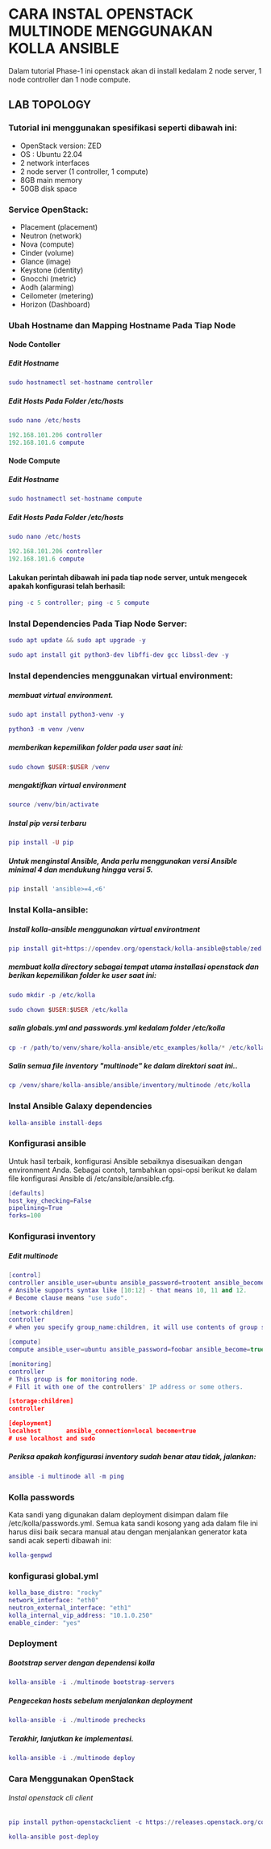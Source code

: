 # CARA INSTAL OPENSTACK MULTINODE MENGGUNAKAN KOLLA ANSIBLE
Dalam tutorial Phase-1 ini openstack akan di install kedalam 2 node server, 1 node controller dan 1 node compute. 

## LAB TOPOLOGY


### Tutorial ini menggunakan spesifikasi seperti dibawah ini: 
- OpenStack version: ZED
- OS : Ubuntu 22.04
- 2 network interfaces
- 2 node server (1 controller, 1 compute)
- 8GB main memory
- 50GB disk space

### Service OpenStack:
- Placement (placement)
- Neutron (network)
- Nova (compute)
- Cinder (volume)
- Glance (image)
- Keystone (identity)
- Gnocchi (metric)
- Aodh (alarming)
- Ceilometer (metering)
- Horizon (Dashboard)

### Ubah Hostname dan Mapping Hostname Pada Tiap Node
#### Node Contoller
##### Edit Hostname
```lua
sudo hostnamectl set-hostname controller
```
##### Edit Hosts Pada Folder /etc/hosts
```lua
sudo nano /etc/hosts
```
```lua
192.168.101.206 controller
192.168.101.6 compute
```
#### Node Compute
##### Edit Hostname
```lua
sudo hostnamectl set-hostname compute
```
##### Edit Hosts Pada Folder /etc/hosts
```lua
sudo nano /etc/hosts
```
```lua
192.168.101.206 controller
192.168.101.6 compute
```
#### Lakukan perintah dibawah ini pada tiap node server, untuk mengecek apakah konfigurasi telah berhasil:
```lua
ping -c 5 controller; ping -c 5 compute
```
### Instal Dependencies Pada Tiap Node Server:
```lua
sudo apt update && sudo apt upgrade -y
```
```lua
sudo apt install git python3-dev libffi-dev gcc libssl-dev -y
```
### Instal dependencies menggunakan virtual environment:
##### membuat virtual environment.
```lua
sudo apt install python3-venv -y
```
```lua
python3 -m venv /venv
```
##### memberikan kepemilikan folder pada user saat ini:
```lua
sudo chown $USER:$USER /venv
```
##### mengaktifkan virtual environment
```lua
source /venv/bin/activate
```
##### Instal pip versi terbaru
```lua
pip install -U pip
```
##### Untuk menginstal Ansible, Anda perlu menggunakan versi Ansible minimal 4 dan mendukung hingga versi 5. 
```lua
pip install 'ansible>=4,<6'
```
### Instal Kolla-ansible:
##### Install kolla-ansible menggunakan virtual environtment
```lua
pip install git+https://opendev.org/openstack/kolla-ansible@stable/zed
```
##### membuat kolla directory sebagai tempat utama installasi openstack dan berikan kepemilikan folder ke user saat ini:
```lua
sudo mkdir -p /etc/kolla
```
```lua
sudo chown $USER:$USER /etc/kolla
```
##### salin globals.yml and passwords.yml kedalam folder /etc/kolla
```lua
cp -r /path/to/venv/share/kolla-ansible/etc_examples/kolla/* /etc/kolla
```
##### Salin semua file inventory "multinode" ke dalam direktori saat ini..
```lua
cp /venv/share/kolla-ansible/ansible/inventory/multinode /etc/kolla
```
### Instal Ansible Galaxy dependencies 
```lua
kolla-ansible install-deps
```
### Konfigurasi ansible
Untuk hasil terbaik, konfigurasi Ansible sebaiknya disesuaikan dengan environment Anda. Sebagai contoh, tambahkan opsi-opsi berikut ke dalam file konfigurasi Ansible di /etc/ansible/ansible.cfg.
```lua
[defaults]
host_key_checking=False
pipelining=True
forks=100
```
### Konfigurasi inventory
##### Edit multinode
```lua
[control]
controller ansible_user=ubuntu ansible_password=trootent ansible_become=true
# Ansible supports syntax like [10:12] - that means 10, 11 and 12.
# Become clause means "use sudo".

[network:children]
controller
# when you specify group_name:children, it will use contents of group specified.

[compute]
compute ansible_user=ubuntu ansible_password=foobar ansible_become=true

[monitoring]
controller
# This group is for monitoring node.
# Fill it with one of the controllers' IP address or some others.

[storage:children]
controller

[deployment]
localhost       ansible_connection=local become=true
# use localhost and sudo
```


##### Periksa apakah konfigurasi inventory sudah benar atau tidak, jalankan:
```lua
ansible -i multinode all -m ping
```
### Kolla passwords
Kata sandi yang digunakan dalam deployment disimpan dalam file /etc/kolla/passwords.yml. Semua kata sandi kosong yang ada dalam file ini harus diisi baik secara manual atau dengan menjalankan generator kata sandi acak seperti dibawah ini:
```lua
kolla-genpwd
```
### konfigurasi global.yml
```lua
kolla_base_distro: "rocky"
network_interface: "eth0"
neutron_external_interface: "eth1"
kolla_internal_vip_address: "10.1.0.250"
enable_cinder: "yes"
```
### Deployment 
##### Bootstrap server dengan dependensi kolla
```lua
kolla-ansible -i ./multinode bootstrap-servers
```
##### Pengecekan hosts sebelum menjalankan deployment
```lua
kolla-ansible -i ./multinode prechecks
```
##### Terakhir, lanjutkan ke implementasi.
```lua
kolla-ansible -i ./multinode deploy
```


### Cara Menggunakan OpenStack

###### Instal openstack cli client
```lua
pip install python-openstackclient -c https://releases.openstack.org/constraints/upper/zed
```
```lua
kolla-ansible post-deploy
```
